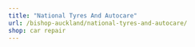 ```yaml
---
title: "National Tyres And Autocare"
url: /bishop-auckland/national-tyres-and-autocare/
shop: car repair
---
```

